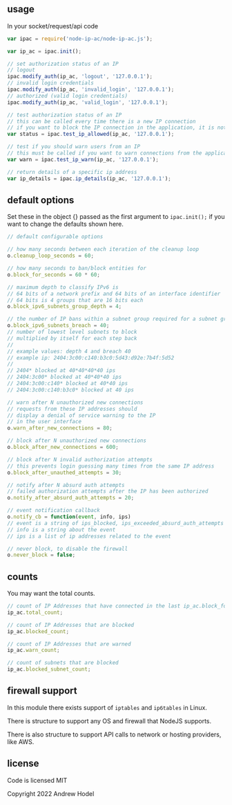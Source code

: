 ## usage

In your socket/request/api code

```javascript
var ipac = require('node-ip-ac/node-ip-ac.js');

var ip_ac = ipac.init();

// set authorization status of an IP
// logout
ipac.modify_auth(ip_ac, 'logout', '127.0.0.1');
// invalid login credentials
ipac.modify_auth(ip_ac, 'invalid_login', '127.0.0.1');
// authorized (valid login credentials)
ipac.modify_auth(ip_ac, 'valid_login', '127.0.0.1');

// test authorization status of an IP
// this can be called every time there is a new IP connection
// if you want to block the IP connection in the application, it is not required if you are using iptables/ip6tables
var status = ipac.test_ip_allowed(ip_ac, '127.0.0.1');

// test if you should warn users from an IP
// this must be called if you want to warn connections from the application that more requests forces a block
var warn = ipac.test_ip_warn(ip_ac, '127.0.0.1');

// return details of a specific ip address
var ip_details = ipac.ip_details(ip_ac, '127.0.0.1');
```

## default options

Set these in the object {} passed as the first argument to `ipac.init();` if you want to change the defaults shown here.

```javascript
// default configurable options

// how many seconds between each iteration of the cleanup loop
o.cleanup_loop_seconds = 60;

// how many seconds to ban/block entities for
o.block_for_seconds = 60 * 60;

// maximum depth to classify IPv6 is
// 64 bits of a network prefix and 64 bits of an interface identifier
// 64 bits is 4 groups that are 16 bits each
o.block_ipv6_subnets_group_depth = 4;

// the number of IP bans within a subnet group required for a subnet group to be blocked
o.block_ipv6_subnets_breach = 40;
// number of lowest level subnets to block
// multiplied by itself for each step back
//
// example values: depth 4 and breach 40
// example ip: 2404:3c00:c140:b3c0:5d43:d92e:7b4f:5d52
//
// 2404* blocked at 40*40*40*40 ips
// 2404:3c00* blocked at 40*40*40 ips
// 2404:3c00:c140* blocked at 40*40 ips
// 2404:3c00:c140:b3c0* blocked at 40 ips

// warn after N unauthorized new connections
// requests from these IP addresses should
// display a denial of service warning to the IP
// in the user interface
o.warn_after_new_connections = 80;

// block after N unauthorized new connections
o.block_after_new_connections = 600;

// block after N invalid authorization attempts
// this prevents login guessing many times from the same IP address
o.block_after_unauthed_attempts = 30;

// notify after N absurd auth attempts
// failed authorization attempts after the IP has been authorized
o.notify_after_absurd_auth_attempts = 20;

// event notification callback
o.notify_cb = function(event, info, ips)
// event is a string of ips_blocked, ips_exceeded_absurd_auth_attempts or subnet_blocked
// info is a string about the event
// ips is a list of ip addresses related to the event

// never block, to disable the firewall
o.never_block = false;
```

## counts

You may want the total counts.

```javascript
// count of IP Addresses that have connected in the last ip_ac.block_for_seconds
ip_ac.total_count;

// count of IP Addresses that are blocked
ip_ac.blocked_count;

// count of IP Addresses that are warned
ip_ac.warn_count;

// count of subnets that are blocked
ip_ac.blocked_subnet_count;
```

## firewall support

In this module there exists support of `iptables` and `ip6tables` in Linux.

There is structure to support any OS and firewall that NodeJS supports.

There is also structure to support API calls to network or hosting providers, like AWS.

## license

Code is licensed MIT

Copyright 2022 Andrew Hodel
